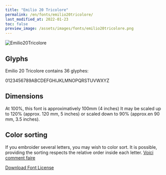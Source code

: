 ```yaml
---
title: "Emilio 20 Tricolore"
permalink: /en/fonts/emilio20tricolore/
last_modified_at: 2022-01-23
toc: false
preview_image: /assets/images/fonts/emilio20tricolore.png
---
```

![Emilio20Tricolore](/assets/images/fonts/emilio20tricolore.png)

## Glyphs

Emilio 20 Tricolore contains 36 glyphes:

0123456789ABCDEFGHIJKLMNOPQRSTUVWXYZ

## Dimensions
At 100%, this font is approximatively 100mm (4 inches)
It may be scaled  up to 120% (approx. 120 mm, 5 inches) or scaled down to 90% (approx.en 90 mm, 3.5 inches).


## Color sorting
If you embroider several letters, you may wish to color sort. It is possible, providing the sorting respects the relative order inside each letter. [Voici comment faire](https://inkstitch.org/fr/docs/lettering/#tri-des-couleurs)


[Download Font License](https://github.com/inkstitch/inkstitch/tree/main/fonts/emilio_20_tricolore/LICENSE)
